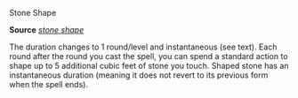 Stone Shape

**Source** [_stone shape_](spells/stoneShape#_stone-shape)

The duration changes to 1 round/level and instantaneous (see text). Each round after the round you cast the spell, you can spend a standard action to shape up to 5 additional cubic feet of stone you touch. Shaped stone has an instantaneous duration (meaning it does not revert to its previous form when the spell ends).

